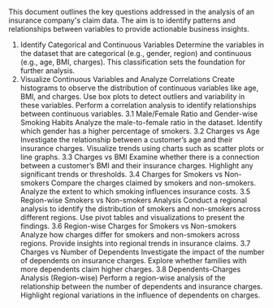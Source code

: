 This document outlines the key questions addressed in the analysis of an insurance company's claim data. The aim is to identify patterns and relationships between variables to provide actionable business insights.

1. Identify Categorical and Continuous Variables
Determine the variables in the dataset that are categorical (e.g., gender, region) and continuous (e.g., age, BMI, charges).
This classification sets the foundation for further analysis. <break>
2. Visualize Continuous Variables and Analyze Correlations
Create histograms to observe the distribution of continuous variables like age, BMI, and charges.
Use box plots to detect outliers and variability in these variables.
Perform a correlation analysis to identify relationships between continuous variables. <break>
3.1 Male/Female Ratio and Gender-wise Smoking Habits
Analyze the male-to-female ratio in the dataset.
Identify which gender has a higher percentage of smokers. <break>
3.2 Charges vs Age
Investigate the relationship between a customer’s age and their insurance charges.
Visualize trends using charts such as scatter plots or line graphs. <break>
3.3 Charges vs BMI
Examine whether there is a connection between a customer’s BMI and their insurance charges.
Highlight any significant trends or thresholds. <break>
3.4 Charges for Smokers vs Non-smokers
Compare the charges claimed by smokers and non-smokers.
Analyze the extent to which smoking influences insurance costs. <break>
3.5 Region-wise Smokers vs Non-smokers Analysis
Conduct a regional analysis to identify the distribution of smokers and non-smokers across different regions.
Use pivot tables and visualizations to present the findings. <break>
3.6 Region-wise Charges for Smokers vs Non-smokers
Analyze how charges differ for smokers and non-smokers across regions.
Provide insights into regional trends in insurance claims. <break>
3.7 Charges vs Number of Dependents
Investigate the impact of the number of dependents on insurance charges.
Explore whether families with more dependents claim higher charges. <break>
3.8 Dependents-Charges Analysis (Region-wise)
Perform a region-wise analysis of the relationship between the number of dependents and insurance charges.
Highlight regional variations in the influence of dependents on charges.
